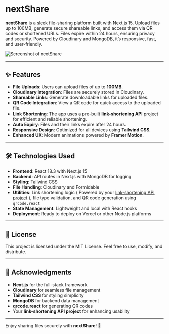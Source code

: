# **nextShare**

**nextShare** is a sleek file-sharing platform built with Next.js 15. Upload files up to 100MB, generate secure shareable links, and access them via QR codes or shortened URLs. Files expire within 24 hours, ensuring privacy and security. Powered by Cloudinary and MongoDB, it’s responsive, fast, and user-friendly.

![Screenshot of nextShare](https://github.com/user-attachments/assets/750ef5b4-2d72-4585-bd39-1f3d8dbea207)

---

## ✨ Features

- **File Uploads**: Users can upload files of up to **100MB**.
- **Cloudinary Integration**: Files are securely stored in Cloudinary.
- **Shareable Links**: Generate downloadable links for uploaded files.
- **QR Code Integration**: View a QR code for quick access to the uploaded file.
- **Link Shortening**: The app uses a pre-built **link-shortening API** project for efficient and reliable shortening.
- **Auto Expiry**: Files and their links expire after 24 hours.
- **Responsive Design**: Optimized for all devices using **Tailwind CSS**.
- **Enhanced UX**: Modern animations powered by **Framer Motion**.

---

## 🛠️ Technologies Used

- **Frontend**: React 18.3 with Next.js 15
- **Backend**: API routes in Next.js with MongoDB for logging
- **Styling**: Tailwind CSS
- **File Handling**: Cloudinary and Formidable
- **Utilities**: Link shortening logic ( Powered by your [link-shortening API project](https://github.com/AnkitNayak-eth/Trim-it-url-shortener) ), file type validation, and QR code generation using `qrcode.react`
- **State Management**: Lightweight and local with React hooks
- **Deployment**: Ready to deploy on Vercel or other Node.js platforms

---

## 📜 License
This project is licensed under the MIT License. Feel free to use, modify, and distribute.

---

## 🙌 Acknowledgments
- **Next.js** for the full-stack framework
- **Cloudinary** for seamless file management
- **Tailwind CSS** for styling simplicity
- **MongoDB** for backend data management
- **qrcode.react** for generating QR codes
- Your **link-shortening API project** for enhancing usability

---

Enjoy sharing files securely with **nextShare**! 🚀
